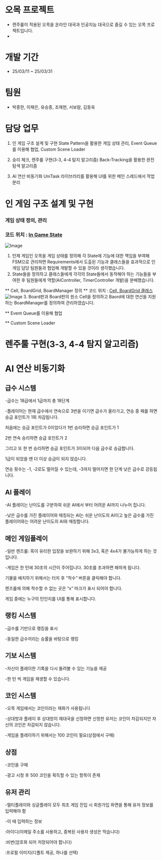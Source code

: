 # 오목 프로젝트
+ 렌주룰이 적용된 오목을 온라인 대국과 인공지능 대국으로 즐길 수 있는 오목 프로젝트입니다.
+ 

# 개발 기간
+ 25/03/11 ~ 25/03/31

# 팀원
+ 박종한, 이채은, 유승종, 조재현, 서보람, 김동욱

# 담당 업무
1. 인 게임 구조 설계 및 구현
  State Pattern을 활용한 게임 상태 관리, Event Queue를 이용해 협업, Custom Scene Loader

2. 승리 체크, 렌주룰 구현(3-3, 4-4 탐지 알고리즘)
  Back-Tracking을 활용한 완전 탐색 알고리즘

3. AI 연산 비동기화
  UniTask 라이브러리를 활용해 UI를 위한 메인 스레드에서 작업 분리

# 인 게임 구조 설계 및 구현
### 게임 상태 정의, 관리
### 코드 위치 : [In Game State](https://github.com/Omok-Team1/Omok/tree/ParkJongHan/Assets/01.%20Scripts/In%20Game/StateMachine/Game%20States/Game%20Play%20States)

![Image](https://github.com/user-attachments/assets/96348d68-e5d4-45b2-a540-83149de26e20)
1. 턴제 게임인 오목을 게임 상태를 정의해 각 State에 기능에 대한 책임을 부여해 FSM으로 관리하면 Requirements에서 도출된 기능과 클래스들을 효과적으로 인 게임 담당 팀원들과 협업해 개발할 수 있을 것이라 생각했습니다.
2. State들을 정의하고 클래스들에게 각각의 State들에서 동작해야 하는 기능들을 부여한 후 팀원들에게 역할(AIController, TimerController 개발)을 분배했습니다.

** Cell, BoardGrid, BoardManager 정의
** 코드 위치 : [Cell, BoardGrid 클래스](https://github.com/Omok-Team1/Omok/tree/ParkJongHan/Assets/01.%20Scripts/In%20Game/Grid)
![Image](https://github.com/user-attachments/assets/8b3aba4e-0f57-45f3-a3c0-b9c09ae9bca9)
3. Board판과 Board판의 원소 Cell을 정의하고 Baord에 대한 연산을 지원하는 BoardManager를 정의하여 관리하였습니다.

** Event Queue를 이용해 협업

** Custom Scene Loader

# 렌주룰 구현(3-3, 4-4 탐지 알고리즘)

# AI 연산 비동기화

## 급수 시스템

-급수는 18급에서 1급까지 총 18단계

-플레이어는 현재 급수에서 연속으로 3번을 이기면 급수가 올라가고, 연승 중 패를 하면 승급 포인트가 1회 차감됩니다.

처음에는 승급 포인트가 0이었다가 1번 승리하면 승급 포인트가 1

2번 연속 승리하면 승급 포인트가 2 

그리고 또 한 번 승리하면 승급 포인트가 3이되어 다음 급수로 승급합니다.

1급이 되었을 땐 더 이상 승급이 되지 않습니다.

연승 횟수는 -1, -2로도 떨어질 수 있는데, -3까지 떨어지면 한 단계 낮은 급수로 강등됩니다.


## AI 플레이

-AI 플레이는 난이도를 구분하여 쉬운 AI에서 부터 어려운 AI까지 나누어 집니다.

-낮은 급수를 가진 플레이어와 매칭되는 AI는 쉬운 난이도의 AI이고 높은 급수를 가진 플레이어와는 어려운 난이도의 AI와 매칭합니다.

## 메인 게임플레이

-일반 렌즈룰:
흑이 유리한 입장을 보완하기 위해 3x3, 혹은 4x4가 불가능하게 하는 것입니다.

-게임은 한 턴에 30초의 시간이 주어집니다. 30초를 초과하면 패하게 됩니다.

기물을 배치하기 위해서는 터치 후 “착수” 버튼을 클릭해야 합니다.

렌즈룰에 의해 착수할 수 없는 곳은 “x” 마크가 표시 되어야 합니다.

게임 중에는 누구의 턴인지를 UI를 통해 표시합니다.


## 랭킹 시스템

-급수를 기반으로 랭킹을 표시

-동일한 급수끼리는 승률을 바탕으로 랭킹

## 기보 시스템

-자신이 플레이한 기록을 다시 돌려볼 수 있는 기능을 제공

-한 턴 씩 게임을 재생할 수 있습니다.


## 코인 시스템

-오목 게임에서는 코인이라는 재화가 사용됩니다

-상대방과 플레이 후 상대방이 재대국을 신청하면 신청한 유저는 코인이 차감되지만 자신의 코인은 차감되지 않습니다.

-게임을 플레이하기 위해서는 100 코인이 필요(상점에서 구매)

## 상점

-코인을 구매

-광고 시청 후 500 코인을 획득할 수 있는 항목이 존재

## 유저 관리

-멀티플레이와 싱글플레이 모두 최초 게임 진입 시 회원가입 화면을 통해 유저 정보를 입력해야 함

-이 때 입력하는 정보

:아이디(이메일 주소를 사용하고, 중복된 사용자 생성은 막습니다)

:비번(암호화 되어 저장되어야 합니다)

:프로필 이미지(디폴트 제공, 하나를 선택)
